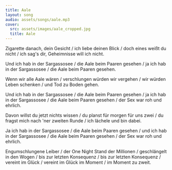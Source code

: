 ```yaml
---
title: Aale
layout: song
audio: assets/songs/aale.mp3
cover:
  src: assets/images/aale_cropped.jpg
  title: Aale
---
```


<p>Zigarette danach, dein Gesicht / ich liebe deinen Blick / doch eines weißt du nicht / ich sag's dir, Geheimnisse will ich nicht.</p>

<p>Und ich hab in der Sargassosee / die Aale beim Paaren gesehen / ja ich hab in der Sargassosee / die Aale beim Paaren gesehen.</p>

<p>Wenn wir alle Aale wären / verschlungen würden wir vergehen / wir würden Leben schenken / und Tod zu Boden gehen.</p>

<p>Und ich hab in der Sargassosee / die Aale beim Paaren gesehen / ja ich hab in der Sargassosee / die Aale beim Paaren gesehen / der Sex war roh und ehrlich.</p>

<p>Davon willst du jetzt nichts wissen / du planst für morgen für uns zwei / du fragst mich nach 'ner zweiten Runde / ich lächele und bin dabei.</p>

<p>Ja ich hab in der Sargassosee / die Aale beim Paaren gesehen / und ich hab in der Sargassosee / die Aale beim Paaren gesehen / der Sex war roh und ehrlich.</p>

<p>Engumschlungene Leiber / der One Night Stand der Millionen / geschlängelt in den Wogen / bis zur letzten Konsequenz / bis zur letzten Konsequenz / vereint im Glück / vereint im Glück im Moment / im Moment zu zweit.</p>
